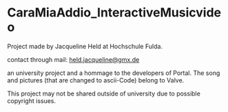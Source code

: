 # CaraMiaAddio_InteractiveMusicvideo
Project made by Jacqueline Held at Hochschule Fulda.

contact through mail: held.jacqueline@gmx.de

an university project and a hommage to the developers of Portal.
The song and pictures (that are changed to ascii-Code) belong to Valve.

This project may not be shared outside of university due to possible copyright issues.
